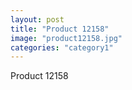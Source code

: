 ```yaml
---
layout: post
title: "Product 12158"
image: "product12158.jpg"
categories: "category1"
---
```

Product 12158
